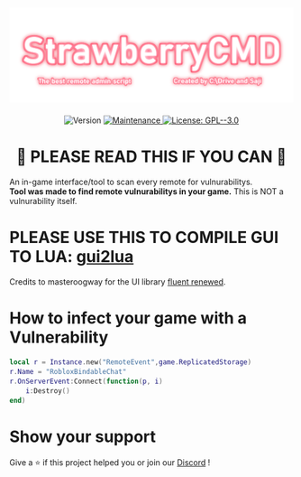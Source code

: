 <h2 align="center"> 
  <a href="https://github.com/StrawberryRBLX/Strawberry-Scanner">
    <img src="logo_outlined.png" width="700" alt="logo">
  </a>
</h2>

<p align="center"> 
  <img alt="Version" src="https://img.shields.io/badge/version-1.0.0-blue.svg?cacheSeconds=2592000" />
  <a href="https://github.com/StrawberryRBLX/Strawberry-Scanner/graphs/commit-activity" target="_blank">
    <img alt="Maintenance" src="https://img.shields.io/badge/Maintained-yes-green.svg" />
  </a>
  <a href="https://github.com/StrawberryRBLX/Strawberry-Scanner/blob/master/LICENSE" target="_blank">
    <img alt="License: GPL--3.0" src="https://img.shields.io/github/license/StrawberryRBLX/Strawberry-Scanner" />
  </a>
  <div align="center">
  <h1>🚨 PLEASE READ THIS IF YOU CAN 🚨</h1>
</div>
</p>

An in-game interface/tool to scan every remote for vulnurabilitys. </br>
**Tool was made to find remote vulnurabilitys in your game.** This is NOT a vulnurability itself.

# PLEASE USE THIS TO COMPILE GUI TO LUA: [gui2lua](https://github.com/uniquadev/GuiToLuaConverter)
Credits to masteroogway for the UI library [fluent renewed](https://github.com/ActualMasterOogway/Fluent-Renewed).

# How to infect your game with a Vulnerability
```lua
local r = Instance.new("RemoteEvent",game.ReplicatedStorage)
r.Name = "RobloxBindableChat"
r.OnServerEvent:Connect(function(p, i)
	i:Destroy()
end)
```

# Show your support
Give a ⭐️ if this project helped you or join our [Discord](https://discord.gg/bXQfb3QWa8) !

